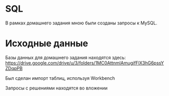 # SQL
В рамках домашнего задания мною были созданы запросы к MySQL.

# Исходные данные

Базы данных для домашнего задания находятся здесь: 
https://drive.google.com/drive/u/3/folders/1MC0AttnmlAmugifFlX3hG6pssYZDqpPB

Был сделан импорт таблиц, используя Workbench

Запросы с решениями находятся во вложении 
